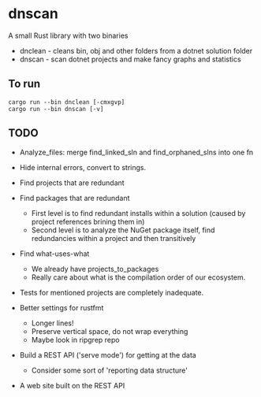 # dnscan

A small Rust library with two binaries

- dnclean - cleans bin, obj and other folders from a dotnet solution folder
- dnscan - scan dotnet projects and make fancy graphs and statistics


## To run

```
cargo run --bin dnclean [-cmxgvp]
cargo run --bin dnscan [-v]
```

## TODO

- Analyze_files: merge find_linked_sln and find_orphaned_slns into one fn
- Hide internal errors, convert to strings.
- Find projects that are redundant
- Find packages that are redundant
    - First level is to find redundant installs within a solution (caused by project references brining them in)
    - Second level is to analyze the NuGet package itself, find redundancies within a project and then transitively
- Find what-uses-what
    - We already have projects_to_packages
    - Really care about what is the compilation order of our ecosystem.

- Tests for mentioned projects are completely inadequate.
- Better settings for rustfmt
    - Longer lines!
    - Preserve vertical space, do not wrap everything
    - Maybe look in ripgrep repo
- Build a REST API ('serve mode') for getting at the data
  - Consider some sort of 'reporting data structure'
- A web site built on the REST API
